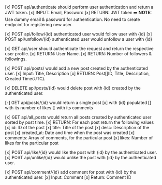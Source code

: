 [x] POST api/authenticate should perform user authentication and return a JWT token.
    [x] INPUT: Email, Password
    [x] RETURN: JWT token
    ➡️ **NOTE:** Use dummy email & password for authentication. No need to create endpoint for registering new user.

[x] POST api/follow/{id} authenticated user would follow user with {id}
[x] POST api/unfollow/{id} authenticated user would unfollow a user with {id}

[x] GET api/user should authenticate the request and return the respective user profile.
    [x] RETURN: User Name.
    [x] RETURN: Number of followers & followings.

[x] POST api/posts/ would add a new post created by the authenticated user.
    [x] Input: Title, Description
    [x] RETURN: Post[]ID, Title, Description, Created Time(UTC).

[x] DELETE api/posts/{id} would delete post with {id} created by the authenticated user.

[-] GET api/posts/{id} would return a single post 
    [x] with {id} populated 
    [] with its number of likes 
    [] with its comments

[x] GET api/all_posts would return all posts created by authenticated user sorted by post time.
    [x] RETURN: For each post return the following values
        [x] id: ID of the post
        [x] title: Title of the post
        [x] desc: Description of the post
        [x] created_at: Date and time when the post was created
        [x] comments: Array of comments, for the particular post
        [x] likes: Number of likes for the particular post

[x] POST api/like/{id} would like the post with {id} by the authenticated user.
[x] POST api/unlike/{id} would unlike the post with {id} by the authenticated user.

[x] POST api/comment/{id} add comment for post with {id} by the authenticated user.
    [x] Input: Comment
    [x] Return: Comment ID
